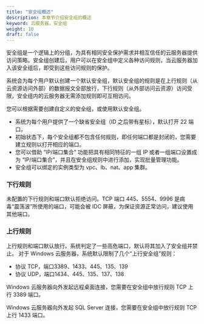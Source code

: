 ```yaml
---
title: "安全组概述"
description: 本章节介绍安全组的概述
keyword: 云服务器，安全组
weight: 10
draft: false
---
```


安全组是一个逻辑上的分组，为具有相同安全保护需求并相互信任的云服务器提供访问策略。安全组创建后，用户可以在安全组中定义各种访问规则，当云服务器加入该安全组后，即受到这些访问规则的保护。

系统会为每个用户默认创建一个默认安全组，默认安全组的规则是在上行规则（从云资源访问外部）的数据报文全部放行，下行规则（从外部访问云资源）访问受限，安全组内的云服务器无需添加规则即可互相访问。

您可以根据需要创建自定义的安全组，或使用默认安全组。

- 系统为每个用户提供了一个缺省安全组（ID 之后带有星标），默认打开 22 端口。
- 初始状态下，每个安全组都不包含任何规则，即任何端口都是封闭的，您需要建立规则以打开相应的端口。
- 您可以借助 “IP/端口集合” 功能把具有相同特征的一组 IP 或者一组端口设置成为 “IP/端口集合”，并且在安全组规则中进行添加，实现批量管理功能。
- 安全组可以绑定的实例类型为 vpc、lb、nat、app 集群。

### 下行规则

未配置的下行规则和端口默认拒绝访问。TCP 端口 445、5554、9996 是病毒“震荡波”所使用的端口，可能会被 IDC 屏蔽，为保证资源正常访问，建议使用其他端口。

### 上行规则

上行规则和端口默认放行。系统判定了一些高危端口，默认将其加入了安全组并禁止。 对于 Windows 云服务器，系统默认限制了几个“上行安全组”规则：

- 协议 TCP，端口3389、1433、445、135、139
- 协议 UDP，端口1434、445、135、137、138

Windows 云服务器向外发起远程桌面连接，您需要在安全组中放行规则 TCP 上行 3389 端口。

Windows 云服务器向外发起 SQL Server 连接，您需要在安全组中放行规则 TCP 上行 1433 端口。
